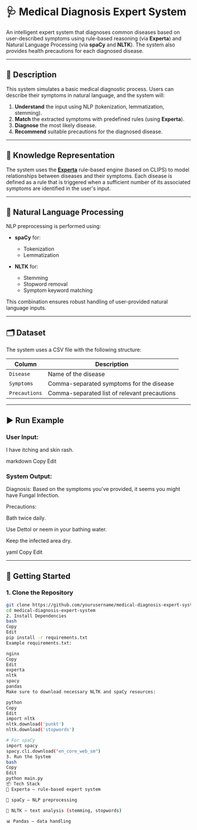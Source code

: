 # 🩺 Medical Diagnosis Expert System

An intelligent expert system that diagnoses common diseases based on user-described symptoms using rule-based reasoning (via **Experta**) and Natural Language Processing (via **spaCy** and **NLTK**). The system also provides health precautions for each diagnosed disease.

---

## 📌 Description

This system simulates a basic medical diagnostic process. Users can describe their symptoms in natural language, and the system will:

1. **Understand** the input using NLP (tokenization, lemmatization, stemming).
2. **Match** the extracted symptoms with predefined rules (using **Experta**).
3. **Diagnose** the most likely disease.
4. **Recommend** suitable precautions for the diagnosed disease.

---

## 🧠 Knowledge Representation

The system uses the [**Experta**](https://github.com/nbrooks/experta) rule-based engine (based on CLIPS) to model relationships between diseases and their symptoms. Each disease is defined as a rule that is triggered when a sufficient number of its associated symptoms are identified in the user's input.

---

## 🧪 Natural Language Processing

NLP preprocessing is performed using:

- **spaCy** for:
  - Tokenization
  - Lemmatization

- **NLTK** for:
  - Stemming
  - Stopword removal
  - Symptom keyword matching

This combination ensures robust handling of user-provided natural language inputs.

---

## 🗂️ Dataset

The system uses a CSV file with the following structure:

| Column      | Description                                                |
|-------------|------------------------------------------------------------|
| `Disease`     | Name of the disease                                        |
| `Symptoms`    | Comma-separated symptoms for the disease                  |
| `Precautions` | Comma-separated list of relevant precautions              |

---

## ▶️ Run Example

### **User Input**:
I have itching and skin rash.

markdown
Copy
Edit

### **System Output**:
Diagnosis:
Based on the symptoms you've provided, it seems you might have Fungal Infection.

Precautions:

Bath twice daily.

Use Dettol or neem in your bathing water.

Keep the infected area dry.

yaml
Copy
Edit

---

## 🚀 Getting Started

### 1. Clone the Repository

```bash
git clone https://github.com/yourusername/medical-diagnosis-expert-system.git
cd medical-diagnosis-expert-system
2. Install Dependencies
bash
Copy
Edit
pip install -r requirements.txt
Example requirements.txt:

nginx
Copy
Edit
experta
nltk
spacy
pandas
Make sure to download necessary NLTK and spaCy resources:

python
Copy
Edit
import nltk
nltk.download('punkt')
nltk.download('stopwords')

# For spaCy
import spacy
spacy.cli.download("en_core_web_sm")
3. Run the System
bash
Copy
Edit
python main.py
📦 Tech Stack
🧠 Experta – rule-based expert system

🧬 spaCy – NLP preprocessing

🧪 NLTK – text analysis (stemming, stopwords)

📊 Pandas – data handling

